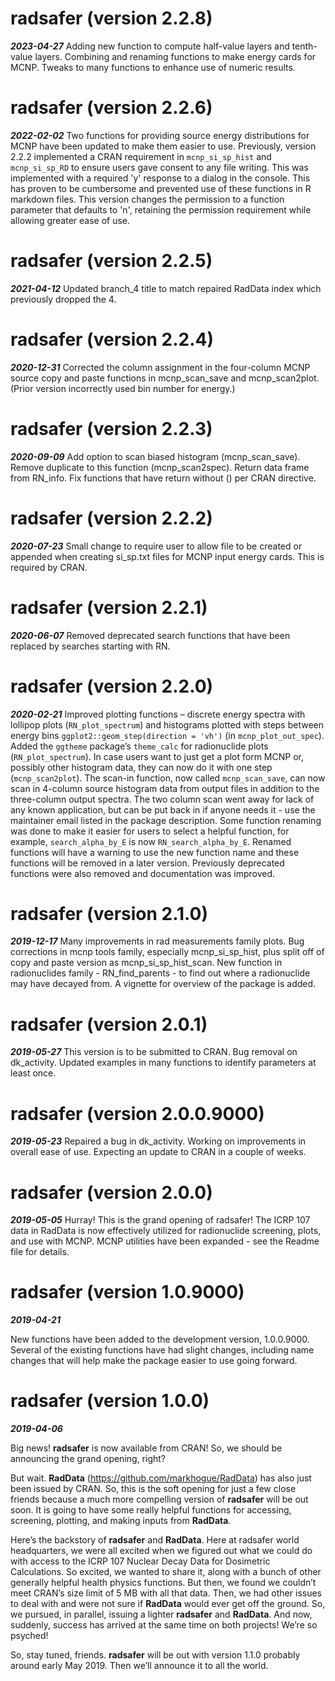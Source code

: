 # radsafer (version 2.2.8)
***2023-04-27*** Adding new function to compute half-value layers and tenth-value layers. Combining and renaming functions to make energy cards for MCNP. Tweaks to many functions to enhance use of numeric results. 

# radsafer (version 2.2.6)
***2022-02-02*** Two functions for providing source energy distributions for MCNP have been updated to make them easier to use. Previously, version 2.2.2 implemented a CRAN requirement in `mcnp_si_sp_hist` and `mcnp_si_sp_RD` to ensure users gave consent to any file writing. This was implemented with a required 'y' response to a dialog in the console. This has proven to be cumbersome and prevented use of these functions in R markdown files. This version changes the permission to a function parameter that defaults to 'n', retaining the permission requirement while allowing greater ease of use.

# radsafer (version 2.2.5)
***2021-04-12*** Updated branch_4 title to match repaired RadData index which previously dropped the 4. 

# radsafer (version 2.2.4)
***2020-12-31*** Corrected the column assignment in the four-column MCNP source copy and paste functions in mcnp_scan_save and mcnp_scan2plot. (Prior version incorrectly used bin number for energy.)

# radsafer (version 2.2.3)
***2020-09-09*** Add option to scan biased histogram (mcnp_scan_save). Remove duplicate to this function (mcnp_scan2spec). Return data frame from RN_info. Fix functions that have return without () per CRAN directive.

# radsafer (version 2.2.2)
***2020-07-23*** Small change to require user to allow file to be created or appended when creating si\_sp.txt files for MCNP input energy cards. This is required by CRAN.

# radsafer (version 2.2.1)

***2020-06-07*** Removed deprecated search functions that have been
replaced by searches starting with RN.

# radsafer (version 2.2.0)

***2020-02-21*** Improved plotting functions – discrete energy spectra
with lollipop plots (`RN_plot_spectrum`) and histograms plotted with
steps between energy bins `ggplot2::geom_step(direction = 'vh')` (in
`mcnp_plot_out_spec`). Added the `ggtheme` package’s `theme_calc` for
radionuclide plots (`RN_plot_spectrum`). In case users want to just get
a plot form MCNP or, possibly other histogram data, they can now do it
with one step (`mcnp_scan2plot`). The scan-in function, now called
`mcnp_scan_save`, can now scan in 4-column source histogram data from
output files in addition to the three-column output spectra. The two
column scan went away for lack of any known application, but can be put
back in if anyone needs it - use the maintainer email listed in the
package description. Some function renaming was done to make it easier
for users to select a helpful function, for example, `search_alpha_by_E`
is now `RN_search_alpha_by_E`. Renamed functions will have a warning to
use the new function name and these functions will be removed in a later
version. Previously deprecated functions were also removed and
documentation was improved.

# radsafer (version 2.1.0)

***2019-12-17*** Many improvements in rad measurements family plots. Bug
corrections in mcnp tools family, especially mcnp\_si\_sp\_hist, plus
split off of copy and paste version as mcnp\_si\_sp\_hist\_scan. New
function in radionuclides family - RN\_find\_parents - to find out where
a radionuclide may have decayed from. A vignette for overview of the
package is added.

# radsafer (version 2.0.1)

***2019-05-27*** This version is to be submitted to CRAN. Bug removal on
dk\_activity. Updated examples in many functions to identify parameters
at least once.

# radsafer (version 2.0.0.9000)

***2019-05-23*** Repaired a bug in dk\_activity. Working on improvements
in overall ease of use. Expecting an update to CRAN in a couple of
weeks.

# radsafer (version 2.0.0)

***2019-05-05*** Hurray\! This is the grand opening of radsafer\! The
ICRP 107 data in RadData is now effectively utilized for radionuclide
screening, plots, and use with MCNP. MCNP utilities have been expanded -
see the Readme file for details.

# radsafer (version 1.0.9000)

***2019-04-21***

New functions have been added to the development version, 1.0.0.9000.
Several of the existing functions have had slight changes, including
name changes that will help make the package easier to use going
forward.

# radsafer (version 1.0.0)

***2019-04-06***

Big news\! **radsafer** is now available from CRAN\! So, we should be
announcing the grand opening, right?

But wait. **RadData** (<https://github.com/markhogue/RadData>) has also
just been issued by CRAN. So, this is the soft opening for just a few
close friends because a much more compelling version of **radsafer**
will be out soon. It is going to have some really helpful functions for
accessing, screening, plotting, and making inputs from **RadData**.

Here’s the backstory of **radsafer** and **RadData**. Here at radsafer
world headquarters, we were all excited when we figured out what we
could do with access to the ICRP 107 Nuclear Decay Data for Dosimetric
Calculations. So excited, we wanted to share it, along with a bunch of
other generally helpful health physics functions. But then, we found we
couldn’t meet CRAN’s size limit of 5 MB with all that data. Then, we had
other issues to deal with and were not sure if **RadData** would ever
get off the ground. So, we pursued, in parallel, issuing a lighter
**radsafer** and **RadData**. And now, suddenly, success has arrived at
the same time on both projects\! We’re so psyched\!

So, stay tuned, friends. **radsafer** will be out with version 1.1.0
probably around early May 2019. Then we’ll announce it to all the world.
